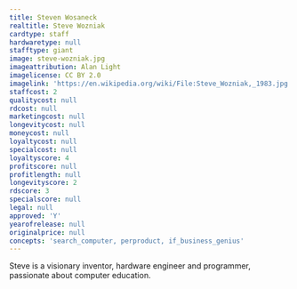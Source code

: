 ```yaml
---
title: Steven Wosaneck
realtitle: Steve Wozniak
cardtype: staff
hardwaretype: null
stafftype: giant
image: steve-wozniak.jpg
imageattribution: Alan Light
imagelicense: CC BY 2.0
imagelink: 'https://en.wikipedia.org/wiki/File:Steve_Wozniak,_1983.jpg'
staffcost: 2
qualitycost: null
rdcost: null
marketingcost: null
longevitycost: null
moneycost: null
loyaltycost: null
specialcost: null
loyaltyscore: 4
profitscore: null
profitlength: null
longevityscore: 2
rdscore: 3
specialscore: null
legal: null
approved: 'Y'
yearofrelease: null
originalprice: null
concepts: 'search_computer, perproduct, if_business_genius'
---
```


Steve is a visionary inventor, hardware engineer and programmer, passionate about computer education.
